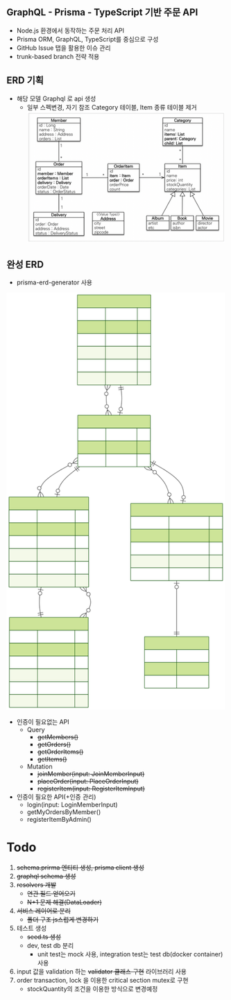 
## GraphQL - Prisma - TypeScript 기반 주문 API

- Node.js 환경에서 동작하는 주문 처리 API
- Prisma ORM, GraphQL, TypeScript를 중심으로 구성
- GitHub Issue 탭을 활용한 이슈 관리
- trunk-based branch 전략 적용


## ERD 기획
- 해당 모델 Graphql 로 api 생성
    - 일부 스펙변경, 자기 참조 Category 테이블, Item 종류 테이블 제거
![model1](images/model.webp)

## 완성 ERD

- prisma-erd-generator 사용

![model2](prisma/erd/ERD.svg)
- 인증이 필요없는 API
    - Query
        - ~~getMembers()~~
        - ~~getOrders()~~
        - ~~getOrderItems()~~
        - ~~getItems()~~
    - Mutation
        - ~~joinMember(input: JoinMemberInput)~~
        - ~~placeOrder(input: PlaceOrderInput)~~
        - ~~registerItem(input: RegisterItemInput)~~
- 인증이 필요한 API(+인증 관리)
    - login(input: LoginMemberInput)
    - getMyOrdersByMember()
    - registerItemByAdmin()


# Todo

1. ~~schema.prirma 엔티티 생성, prisma client 생성~~
2. ~~graphql schema 생성~~
3. ~~resolvers 개발~~
    - ~~연관 필드 얻어오기~~
    - ~~N+1 문제 해결(DataLoader)~~
4. ~~서비스 레이어로 분리~~
    - ~~폴더 구조 js스럽게 변경하기~~
5. 테스트 생성
    - ~~seed.ts 생성~~
    - dev, test db 분리
        - unit test는 mock 사용, integration test는 test db(docker container) 사용
6. input 값을 validation 하는 ~~validator 클래스 구현~~ 라이브러리 사용
7. order transaction, lock 을 이용한 critical section mutex로 구현
    - stockQuantity의 조건을 이용한 방식으로 변경예정